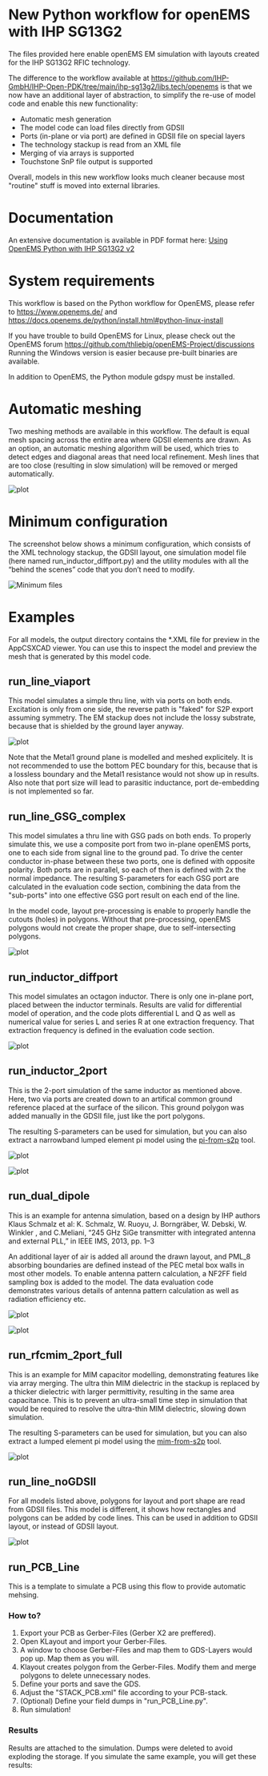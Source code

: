 # New Python workflow for openEMS with IHP SG13G2

The files provided here enable openEMS EM simulation with layouts
created for the IHP SG13G2 RFIC technology.

The difference to the workflow available at 
https://github.com/IHP-GmbH/IHP-Open-PDK/tree/main/ihp-sg13g2/libs.tech/openems
is that we now have an additional layer of abstraction, to simplify the
re-use of model code and enable this new functionality:
- Automatic mesh generation
- The model code can load files directly from GDSII
- Ports (in-plane or via port) are defined in GDSII file on special layers
- The technology stackup is read from an XML file
- Merging of via arrays is supported
- Touchstone SnP file output is supported

Overall, models in this new workflow looks much cleaner because most "routine" stuff 
is moved into external libraries.

# Documentation
An extensive documentation is available in PDF format here:
[Using OpenEMS Python with IHP SG13G2 v2](./doc/Using_OpenEMS_Python_with_IHP_SG13G2_v2.pdf) 

# System requirements
This workflow is based on the Python workflow for OpenEMS, 
please refer to https://www.openems.de/ 
and https://docs.openems.de/python/install.html#python-linux-install 

If you have trouble to build OpenEMS for Linux, please check out the OpenEMS forum
https://github.com/thliebig/openEMS-Project/discussions 
Running the Windows version is easier because pre-built binaries are available.

In addition to OpenEMS, the Python module gdspy must be installed.

# Automatic meshing
Two meshing methods are available in this workflow. The default is equal mesh spacing across the entire area where GDSII elements are drawn. As an option, an automatic meshing algorithm will be used, which tries to detect edges and diagonal areas that need local refinement. Mesh lines that are too close (resulting in slow simulation) will be removed or merged automatically.

![plot](./doc/png/automatic_meshing.png)

# Minimum configuration
The screenshot below shows a minimum configuration, which consists of the XML technology stackup, the GDSII layout, one simulation model file (here named run_inductor_diffport.py)  and the utility modules with all the “behind the scenes” code that you don’t need to modify.

![Minimum files](./doc/png/minimum_files.png)

# Examples
For all models, the output directory contains the *.XML file for preview in the AppCSXCAD viewer. You can use this to inspect the model and preview the mesh that is generated by this model code.

## run_line_viaport
This model simulates a simple thru line, with via ports on both ends. Excitation is only from one side, the reverse path is "faked" for S2P export assuming symmetry. The EM stackup does not include the lossy substrate, because that is shielded by the ground layer anyway. 

![plot](./doc/png/run_line_viaport.png)

Note that the Metal1 ground plane is modelled and meshed explicitely. It is not recommended to use the bottom PEC boundary for this, because that is a lossless boundary and the Metal1 resistance would not show up in results. Also note that port size will lead to parasitic inductance, port de-embedding is not implemented so far.

## run_line_GSG_complex
This model simulates a thru line with GSG pads on both ends. To properly simulate this, we use a composite port from two in-plane openEMS ports, one to each side from signal line to the ground pad. To drive the center conductor in-phase between these two ports, one is defined with opposite polarity. Both ports are in parallel, so each of then is defined with 2x the normal impedance.
The resulting S-parameters for each GSG port are calculated in the evaluation code section, combining the data from the "sub-ports" into one effective GSG port result on each end of the line.

In the model code, layout pre-processing is enable to properly handle the cutouts (holes) in polygons. Without that pre-processing, openEMS polygons would not create the proper shape, due to self-intersecting polygons.

![plot](./doc/png/run_line_gsg_complex.png)

## run_inductor_diffport
This model simulates an octagon inductor. There is only one in-plane port, placed between the inductor terminals. Results are valid for differential model of operation, and the code plots differential L and Q as well as numerical value for series L and series R at one extraction frequency. That extraction frequency is defined in the evaluation code section.

![plot](./doc/png/run_inductor_diffport.png)

## run_inductor_2port
This is the 2-port simulation of the same inductor as mentioned above. Here, two via ports are created down to an artifical common ground reference placed at the surface of the silicon. This ground polygon was added manually in the GDSII file, just like the port polygons.

The resulting S-parameters can be used for simulation, but you can also extract a narrowband lumped element pi model using the [pi-from-s2p](https://github.com/VolkerMuehlhaus/lumpedmodel/tree/main/pi_from_s2p) tool.

![plot](./doc/png/run_inductor_2port.png)

![plot](./doc/png/inductor_twoport_extrametal.png)

## run_dual_dipole
This is an example for antenna simulation, based on a design by IHP authors Klaus Schmalz et al: 
K. Schmalz, W. Ruoyu, J. Borngräber, W. Debski, W. Winkler , and C.Meliani, “245 GHz SiGe transmitter with integrated antenna and external PLL,” in IEEE IMS, 2013, pp. 1–3

An additional layer of air is added all around the drawn layout, and PML_8 absorbing boundaries are defined instead of the PEC metal box walls in most other models. To enable antenna pattern calculation, a NF2FF field sampling box is added to the model. The data evaluation code demonstrates various details of antenna pattern calculation as well as radiation efficiency etc.

![plot](./doc/png/run_dual_dipole.png)

![plot](./doc/png/dipole_pattern.png)

## run_rfcmim_2port_full
This is an example for MIM capacitor modelling, demonstrating features like via array merging.
The ultra thin MIM dielectric in the stackup is replaced by a thicker dielectric with larger permittivity, resulting in the same area capacitance. This is to prevent an ultra-small time step in simulation that would be required to resolve the ultra-thin MIM dielectric, slowing down simulation.

The resulting S-parameters can be used for simulation, but you can also extract a lumped element pi model using the [mim-from-s2p](https://github.com/VolkerMuehlhaus/lumpedmodel/tree/main/mim_from_s2p) tool.

![plot](./doc/png/run_rfcmim_2port_full.png)

## run_line_noGDSII
For all models listed above, polygons for layout and port shape are read from GDSII files. This model is different, it shows how rectangles and polygons can be added by code lines. This can be used in addition to GDSII layout, or instead of GDSII layout.

![plot](./doc/png/run_line_noGDSII.png)

## run_PCB_Line
This is a template to simulate a PCB using this flow to provide automatic mehsing.  
### How to?
1. Export your PCB as Gerber-Files (Gerber X2 are preffered).
1. Open KLayout and import your Gerber-Files.
1. A window to choose Gerber-Files and map them to GDS-Layers would pop up. Map them as you will.
1. Klayout creates polygon from the Gerber-Files. Modify them and merge polygons to delete unnecessary nodes.
1. Define your ports and save the GDS.
1. Adjust the "STACK_PCB.xml" file according to your PCB-stack.
1. (Optional) Define your field dumps in "run_PCB_Line.py".
1. Run simulation!
### Results
Results are attached to the simulation. Dumps were deleted to avoid exploding the storage. If you simulate the same example, you will get these results:


